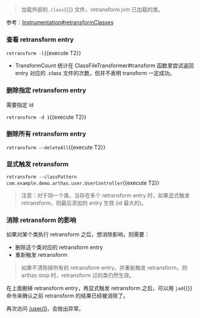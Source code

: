 > 加载外部的`.class`{{}} 文件，retransform jvm 已加载的类。

参考：[Instrumentation#retransformClasses](https://docs.oracle.com/javase/8/docs/api/java/lang/instrument/Instrumentation.html#retransformClasses-java.lang.Class...-)

### 查看 retransform entry

`retransform -l`{{execute T2}}

- TransformCount 统计在 ClassFileTransformer#transform 函数里尝试返回 entry 对应的 .class 文件的次数，但并不表明 transform 一定成功。

### 删除指定 retransform entry

需要指定 id

`retransform -d 1`{{execute T2}}

### 删除所有 retransform entry

`retransform --deleteAll`{{execute T2}}

### 显式触发 retransform

`retransform --classPattern com.example.demo.arthas.user.UserController`{{execute T2}}

> 注意：对于同一个类，当存在多个 retransform entry 时，如果显式触发 retransform，则最后添加的 entry 生效 (id 最大的)。

### 消除 retransform 的影响

如果对某个类执行 retransform 之后，想消除影响，则需要：

- 删除这个类对应的 retransform entry
- 重新触发 retransform

> 如果不清除掉所有的 retransform entry，并重新触发 retransform，则 arthas stop 时，retransform 过的类仍然生效。

在上面删掉 retransform entry，再显式触发 retransform 之后，可以用 `jad`{{}} 命令来确认之前 retransform 的结果已经被消除了。

再次访问 [/user/0]({{TRAFFIC_HOST1_80}}/user/0)，会抛出异常。
